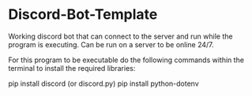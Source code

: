 # Discord-Bot-Template
Working discord bot that can connect to the server and run while the program is executing. Can be run on a server to be online 24/7.

For this program to be executable do the following commands within the terminal to install the required libraries:

pip install discord (or discord.py)
pip install python-dotenv
